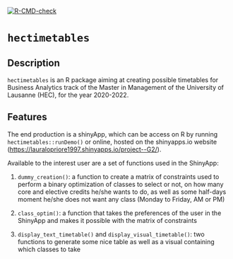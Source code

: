 <!-- badges: start -->
[![R-CMD-check](https://github.com/ptds2021/pkgtest/workflows/R-CMD-check/badge.svg)](https://github.com/ptds2021/pkgtest/actions)
<!-- badges: end -->

# `hectimetables`

## Description

`hectimetables` is an R package aiming at creating possible timetables for Business Analytics track of the Master in Management of the University of Lausanne (HEC), for the year 2020-2022. 

## Features

The end production is a shinyApp, which can be access on R by running `hectimetables::runDemo()` or online, hosted on the shinyapps.io website  (https://lauralopriore1997.shinyapps.io/project--G2/). 

Available to the interest user are a set of functions used in the ShinyApp: 

1) `dummy_creation()`: a function to create a matrix of constraints used to perform a binary optimization of classes to select or not, on how many core and elective credits he/she wants to do, as well as some half-days moment he/she does not want any class (Monday to Friday, AM or PM)

2) `class_optim()`: a function that takes the preferences of the user in the ShinyApp and makes it possible with the matrix of constraints

3) `display_text_timetable()` and `display_visual_timetable()`: two functions to generate some nice table as well as a visual containing which classes to take
